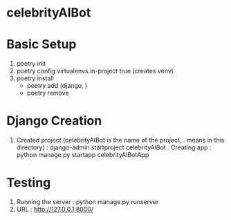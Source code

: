 # celebrityAIBot

# Basic Setup
1. poetry init
2. poetry config virtualenvs.in-project true (creates venv)
3. poetry install
    - poetry add (django, )
    - poetry remove

# Django Creation
1. Created project (celebrityAIBot is the name of the project, . means in this directory) : django-admin startproject celebrityAIBot .
Creating app : python manage.py startapp celebrityAIBotApp

# Testing
1. Running the server : python manage.py runserver
2. URL : http://127.0.0.1:8000/
  

